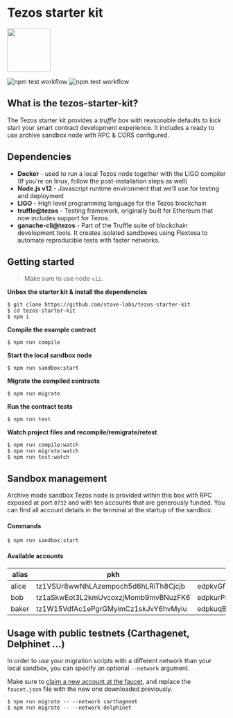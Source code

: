 # Tezos starter kit
<img src="https://stove-labs.com/logo_transparent.png" width="100px"/>

![npm test workflow](https://github.com/stove-labs/tezos-starter-kit/workflows/Carthage/badge.svg?branch=dev) ![npm test workflow](https://github.com/stove-labs/tezos-starter-kit/workflows/Delphi/badge.svg?branch=dev)

## What is the tezos-starter-kit?

The Tezos starter kit provides a *truffle box* with reasonable defaults to kick start your smart contract development experience. It includes a ready to use archive sandbox node with RPC & CORS configured.

## Dependencies

- **Docker** - used to run a local Tezos node together with the LIGO compiler (If you're on linux, follow the post-installation steps as well)
- **Node.js v12** - Javascript runtime environment that we'll use for testing and deployment
- **LIGO** - High level programming language for the Tezos blockchain
- **truffle@tezos** - Testing framework, originally built for Ethereum that now includes support for Tezos.
- **ganache-cli@tezos** - Part of the Truffle suite of blockchain development tools. It creates isolated sandboxes using Flextesa to automate reproducible tests with faster networks.


## Getting started

> Make sure to use node `v12`.

**Unbox the starter kit & install the dependencies**
```shell
$ git clone https://github.com/stove-labs/tezos-starter-kit
$ cd tezos-starter-kit
$ npm i
```

**Compile the example contract**
```shell
$ npm run compile
```

**Start the local sandbox node**
```shell
$ npm run sandbox:start
```

**Migrate the compiled contracts**
```shell
$ npm run migrate
```

**Run the contract tests**
```shell
$ npm run test
```

**Watch project files and recompile/remigrate/retest**
```shell
$ npm run compile:watch
$ npm run migrate:watch
$ npm run test:watch
```

## Sandbox management

Archive mode sandbox Tezos node is provided within this box with RPC exposed at port `8732` and with ten accounts that are generously funded. You can find all account details in the terminal at the startup of the sandbox.


#### Commands

```shell
$ npm run sandbox:start
```

#### Available accounts
|alias  |pkh  |pk  |sk   |
|---|---|---|---|
|alice   |tz1VSUr8wwNhLAzempoch5d6hLRiTh8Cjcjb   |edpkvGfYw3LyB1UcCahKQk4rF2tvbMUk8GFiTuMjL75uGXrpvKXhjn   |edsk3QoqBuvdamxouPhin7swCvkQNgq4jP5KZPbwWNnwdZpSpJiEbq   |
|bob   |tz1aSkwEot3L2kmUvcoxzjMomb9mvBNuzFK6   |edpkurPsQ8eUApnLUJ9ZPDvu98E8VNj4KtJa1aZr16Cr5ow5VHKnz4   |edsk3RFfvaFaxbHx8BMtEW1rKQcPtDML3LXjNqMNLCzC3wLC1bWbAt   |
|baker |  tz1W15VdfAc1ePgrGMyimCz1skJvY6hvMyiu | edpkuqBgimykYEEfcDAVrwguoUoQku2amoeGQoZLv4qVsWCzTWcM1u | edsk3TRzqPksMdn9YSgr5kBPEgj6WmKYA1QgzqjRVdFTzy9gi9vbzE |


## Usage with public testnets (Carthagenet, Delphinet ...)

In order to use your migration scripts with a different network than your local sandbox, you can specify an optional `--network` argument.

Make sure to [claim a new account at the faucet](https://faucet.tzalpha.net), and replace the `faucet.json` file with the new one downloaded previously.
```shell
$ npm run migrate -- --network carthagenet
$ npm run migrate -- --network delphinet
```
